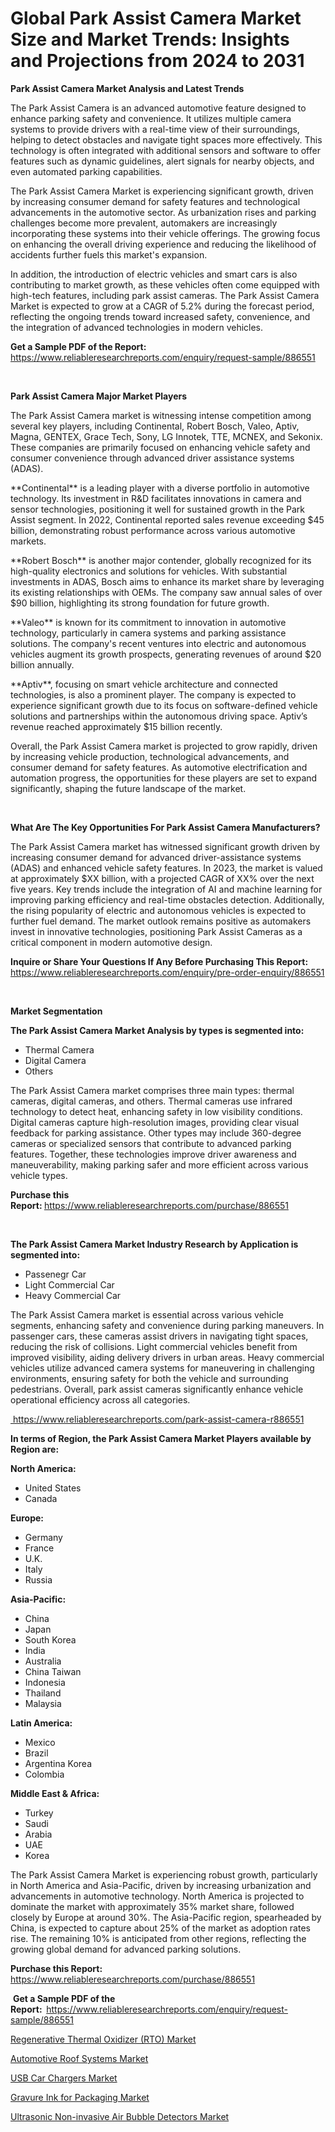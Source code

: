 <p><h1>Global Park Assist Camera Market Size and Market Trends: Insights and Projections from 2024 to 2031</h1></p><p><strong>Park Assist Camera Market Analysis and Latest Trends</strong></p>
<p><p>The Park Assist Camera is an advanced automotive feature designed to enhance parking safety and convenience. It utilizes multiple camera systems to provide drivers with a real-time view of their surroundings, helping to detect obstacles and navigate tight spaces more effectively. This technology is often integrated with additional sensors and software to offer features such as dynamic guidelines, alert signals for nearby objects, and even automated parking capabilities.</p><p>The Park Assist Camera Market is experiencing significant growth, driven by increasing consumer demand for safety features and technological advancements in the automotive sector. As urbanization rises and parking challenges become more prevalent, automakers are increasingly incorporating these systems into their vehicle offerings. The growing focus on enhancing the overall driving experience and reducing the likelihood of accidents further fuels this market's expansion.</p><p>In addition, the introduction of electric vehicles and smart cars is also contributing to market growth, as these vehicles often come equipped with high-tech features, including park assist cameras. The Park Assist Camera Market is expected to grow at a CAGR of 5.2% during the forecast period, reflecting the ongoing trends toward increased safety, convenience, and the integration of advanced technologies in modern vehicles.</p></p>
<p><strong>Get a Sample PDF of the Report:&nbsp;</strong> <a href="https://www.reliableresearchreports.com/enquiry/request-sample/886551?utm_campaign=4&utm_medium=2&utm_source=Github&utm_content=ia&utm_term=02112024&utm_id=park-assist-camera">https://www.reliableresearchreports.com/enquiry/request-sample/886551</a></p>
<p>&nbsp;</p>
<p><strong>Park Assist Camera Major Market Players</strong></p>
<p><p>The Park Assist Camera market is witnessing intense competition among several key players, including Continental, Robert Bosch, Valeo, Aptiv, Magna, GENTEX, Grace Tech, Sony, LG Innotek, TTE, MCNEX, and Sekonix. These companies are primarily focused on enhancing vehicle safety and consumer convenience through advanced driver assistance systems (ADAS).</p><p>**Continental** is a leading player with a diverse portfolio in automotive technology. Its investment in R&D facilitates innovations in camera and sensor technologies, positioning it well for sustained growth in the Park Assist segment. In 2022, Continental reported sales revenue exceeding $45 billion, demonstrating robust performance across various automotive markets.</p><p>**Robert Bosch** is another major contender, globally recognized for its high-quality electronics and solutions for vehicles. With substantial investments in ADAS, Bosch aims to enhance its market share by leveraging its existing relationships with OEMs. The company saw annual sales of over $90 billion, highlighting its strong foundation for future growth.</p><p>**Valeo** is known for its commitment to innovation in automotive technology, particularly in camera systems and parking assistance solutions. The company's recent ventures into electric and autonomous vehicles augment its growth prospects, generating revenues of around $20 billion annually.</p><p>**Aptiv**, focusing on smart vehicle architecture and connected technologies, is also a prominent player. The company is expected to experience significant growth due to its focus on software-defined vehicle solutions and partnerships within the autonomous driving space. Aptiv’s revenue reached approximately $15 billion recently.</p><p>Overall, the Park Assist Camera market is projected to grow rapidly, driven by increasing vehicle production, technological advancements, and consumer demand for safety features. As automotive electrification and automation progress, the opportunities for these players are set to expand significantly, shaping the future landscape of the market.</p></p>
<p>&nbsp;</p>
<p><strong>What Are The Key Opportunities For Park Assist Camera Manufacturers?</strong></p>
<p><p>The Park Assist Camera market has witnessed significant growth driven by increasing consumer demand for advanced driver-assistance systems (ADAS) and enhanced vehicle safety features. In 2023, the market is valued at approximately $XX billion, with a projected CAGR of XX% over the next five years. Key trends include the integration of AI and machine learning for improving parking efficiency and real-time obstacles detection. Additionally, the rising popularity of electric and autonomous vehicles is expected to further fuel demand. The market outlook remains positive as automakers invest in innovative technologies, positioning Park Assist Cameras as a critical component in modern automotive design.</p></p>
<p><strong>Inquire or Share Your Questions If Any Before Purchasing This Report:</strong> <a href="https://www.reliableresearchreports.com/enquiry/pre-order-enquiry/886551?utm_campaign=4&utm_medium=2&utm_source=Github&utm_content=ia&utm_term=02112024&utm_id=park-assist-camera">https://www.reliableresearchreports.com/enquiry/pre-order-enquiry/886551</a></p>
<p>&nbsp;</p>
<p><strong>Market Segmentation</strong></p>
<p><strong>The Park Assist Camera Market Analysis by types is segmented into:</strong></p>
<p><ul><li>Thermal Camera</li><li>Digital Camera</li><li>Others</li></ul></p>
<p><p>The Park Assist Camera market comprises three main types: thermal cameras, digital cameras, and others. Thermal cameras use infrared technology to detect heat, enhancing safety in low visibility conditions. Digital cameras capture high-resolution images, providing clear visual feedback for parking assistance. Other types may include 360-degree cameras or specialized sensors that contribute to advanced parking features. Together, these technologies improve driver awareness and maneuverability, making parking safer and more efficient across various vehicle types.</p></p>
<p><strong>Purchase this Report:&nbsp;</strong><a href="https://www.reliableresearchreports.com/purchase/886551?utm_campaign=4&utm_medium=2&utm_source=Github&utm_content=ia&utm_term=02112024&utm_id=park-assist-camera">https://www.reliableresearchreports.com/purchase/886551</a></p>
<p>&nbsp;</p>
<p><strong>The Park Assist Camera Market Industry Research by Application is segmented into:</strong></p>
<p><ul><li>Passenegr Car</li><li>Light Commercial Car</li><li>Heavy Commercial Car</li></ul></p>
<p><p>The Park Assist Camera market is essential across various vehicle segments, enhancing safety and convenience during parking maneuvers. In passenger cars, these cameras assist drivers in navigating tight spaces, reducing the risk of collisions. Light commercial vehicles benefit from improved visibility, aiding delivery drivers in urban areas. Heavy commercial vehicles utilize advanced camera systems for maneuvering in challenging environments, ensuring safety for both the vehicle and surrounding pedestrians. Overall, park assist cameras significantly enhance vehicle operational efficiency across all categories.</p></p>
<p><a href="https://www.reliableresearchreports.com/park-assist-camera-r886551?utm_campaign=4&utm_medium=2&utm_source=Github&utm_content=ia&utm_term=02112024&utm_id=park-assist-camera">&nbsp;https://www.reliableresearchreports.com/park-assist-camera-r886551</a></p>
<p><strong>In terms of Region, the Park Assist Camera Market Players available by Region are:</strong></p>
<p>
    <p> <strong> North America: </strong>
        <ul>
            <li>United States</li>
            <li>Canada</li>
        </ul>
        </p> 
    <p> <strong> Europe: </strong>
        <ul>
            <li>Germany</li>
            <li>France</li>
            <li>U.K.</li>
            <li>Italy</li>
            <li>Russia</li>
        </ul>
        </p> 
    <p> <strong> Asia-Pacific: </strong>
        <ul>
            <li>China</li>
            <li>Japan</li>
            <li>South Korea</li>
            <li>India</li>
            <li>Australia</li>
            <li>China Taiwan</li>
            <li>Indonesia</li>
            <li>Thailand</li>
            <li>Malaysia</li>
        </ul>
        </p> 
    <p> <strong> Latin America: </strong>
        <ul>
            <li>Mexico</li>
            <li>Brazil</li>
            <li>Argentina Korea</li>
            <li>Colombia</li>
        </ul>
        </p> 
    <p> <strong> Middle East & Africa: </strong>
        <ul>
            <li>Turkey</li>
            <li>Saudi</li>
            <li>Arabia</li>
            <li>UAE</li>
            <li>Korea</li>
        </ul>
    </p>
    </p>
<p><p>The Park Assist Camera Market is experiencing robust growth, particularly in North America and Asia-Pacific, driven by increasing urbanization and advancements in automotive technology. North America is projected to dominate the market with approximately 35% market share, followed closely by Europe at around 30%. The Asia-Pacific region, spearheaded by China, is expected to capture about 25% of the market as adoption rates rise. The remaining 10% is anticipated from other regions, reflecting the growing global demand for advanced parking solutions.</p></p>
<p><strong>Purchase this Report: </strong><a href="https://www.reliableresearchreports.com/purchase/886551?utm_campaign=4&utm_medium=2&utm_source=Github&utm_content=ia&utm_term=02112024&utm_id=park-assist-camera">https://www.reliableresearchreports.com/purchase/886551</a></p>
<p>&nbsp;<strong>Get a Sample PDF of the Report:&nbsp;&nbsp;</strong><a href="https://www.reliableresearchreports.com/enquiry/request-sample/886551?utm_campaign=4&utm_medium=2&utm_source=Github&utm_content=ia&utm_term=02112024&utm_id=park-assist-camera">https://www.reliableresearchreports.com/enquiry/request-sample/886551</a></p>
<p><strong></strong></p>
<p><p><a href="https://issuu.com/reportprime-2/docs/regenerative-thermal-oxidizer-rto-m_1d191ddf9438d4?utm_campaign=4&utm_medium=2&utm_source=Github&utm_content=ia&utm_term=02112024&utm_id=park-assist-camera">Regenerative Thermal Oxidizer (RTO) Market</a></p><p><a href="https://github.com/WayneHopkins413/Market-Research-Report-List-1/blob/main/automotive-roof-systems-market.md?utm_campaign=4&utm_medium=2&utm_source=Github&utm_content=ia&utm_term=02112024&utm_id=park-assist-camera">Automotive Roof Systems Market</a></p><p><a href="https://github.com/Armeladukagjini693/Market-Research-Report-List-1/blob/main/usb-car-chargers-market.md?utm_campaign=4&utm_medium=2&utm_source=Github&utm_content=ia&utm_term=02112024&utm_id=park-assist-camera">USB Car Chargers Market</a></p><p><a href="https://www.linkedin.com/pulse/navigating-global-gravure-ink-packaging-market-from-trends-goulc?utm_campaign=4&utm_medium=2&utm_source=Github&utm_content=ia&utm_term=02112024&utm_id=park-assist-camera">Gravure Ink for Packaging Market</a></p><p><a href="https://www.linkedin.com/pulse/booming-ultrasonic-non-invasive-air-bubble-detectors-market-zdg7f?utm_campaign=4&utm_medium=2&utm_source=Github&utm_content=ia&utm_term=02112024&utm_id=park-assist-camera">Ultrasonic Non-invasive Air Bubble Detectors Market</a></p></p>